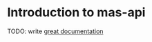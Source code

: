 # Introduction to mas-api

TODO: write [great documentation](http://jacobian.org/writing/great-documentation/what-to-write/)
